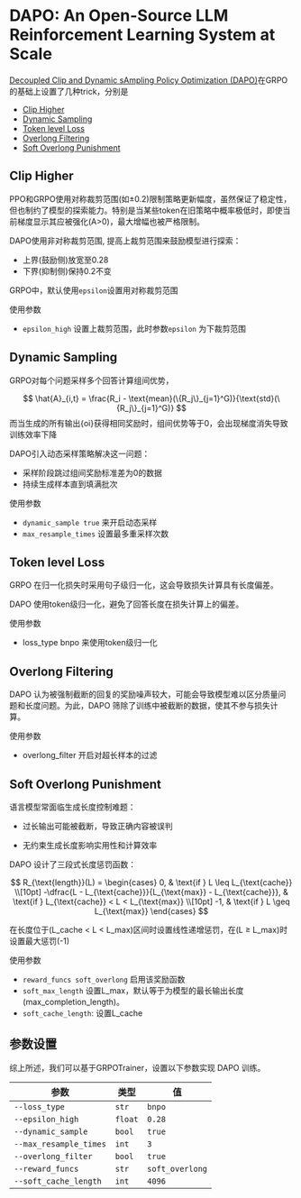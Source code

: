 # DAPO: An Open-Source LLM Reinforcement Learning System at Scale



[Decoupled Clip and Dynamic sAmpling Policy Optimization (DAPO)](https://arxiv.org/abs/2503.14476)在GRPO的基础上设置了几种trick，分别是
- [Clip Higher](#clip-higher)
- [Dynamic Sampling](#dynamic-sampling)
- [Token level Loss](#token-level-loss)
- [Overlong Filtering](#overlong-filtering)
- [Soft Overlong Punishment](#soft-overlong-punishment)

## Clip Higher
PPO和GRPO使用对称裁剪范围(如±0.2)限制策略更新幅度，虽然保证了稳定性，但也制约了模型的探索能力。特别是当某些token在旧策略中概率极低时，即使当前梯度显示其应被强化(A>0)，最大增幅也被严格限制。

DAPO使用非对称裁剪范围, 提高上裁剪范围来鼓励模型进行探索：

- 上界(鼓励侧)放宽至0.28
- 下界(抑制侧)保持0.2不变

GRPO中，默认使用`epsilon`设置用对称裁剪范围

使用参数

- `epsilon_high` 设置上裁剪范围，此时参数`epsilon` 为下裁剪范围

## Dynamic Sampling
GRPO对每个问题采样多个回答计算组间优势，

$$
\hat{A}_{i,t} = \frac{R_i - \text{mean}(\{R_j\}_{j=1}^G)}{\text{std}(\{R_j\}_{j=1}^G)}
$$
而当生成的所有输出{oi}获得相同奖励时，组间优势等于0，会出现梯度消失导致训练效率下降

DAPO引入动态采样策略解决这一问题：

- 采样阶段跳过组间奖励标准差为0的数据
- 持续生成样本直到填满批次


使用参数

- `dynamic_sample true` 来开启动态采样
- `max_resample_times` 设置最多重采样次数

## Token level Loss
GRPO 在归一化损失时采用句子级归一化，这会导致损失计算具有长度偏差。

DAPO 使用token级归一化，避免了回答长度在损失计算上的偏差。

使用参数

- loss_type bnpo 来使用token级归一化


## Overlong Filtering
DAPO 认为被强制截断的回复的奖励噪声较大，可能会导致模型难以区分质量问题和长度问题。为此，DAPO 筛除了训练中被截断的数据，使其不参与损失计算。

使用参数

- overlong_filter 开启对超长样本的过滤


## Soft Overlong Punishment
语言模型常面临生成长度控制难题：

- 过长输出可能被截断，导致正确内容被误判

- 无约束生成长度影响实用性和计算效率

DAPO 设计了三段式长度惩罚函数：

$$
R_{\text{length}}(L) =
\begin{cases}
0, & \text{if } L \leq L_{\text{cache}} \\[10pt]
-\dfrac{L - L_{\text{cache}}}{L_{\text{max}} - L_{\text{cache}}}, & \text{if } L_{\text{cache}} < L < L_{\text{max}} \\[10pt]
-1, & \text{if } L \geq L_{\text{max}}
\end{cases}
$$

在长度位于(L_cache < L < L_max)区间时设置线性递增惩罚，在(L ≥ L_max)时设置最大惩罚(-1)


使用参数

- `reward_funcs soft_overlong` 启用该奖励函数
- `soft_max_length` 设置L_max，默认等于为模型的最长输出长度(max_completion_length)。
- `soft_cache_length`: 设置L_cache

## 参数设置
综上所述，我们可以基于GRPOTrainer，设置以下参数实现 DAPO 训练。

| 参数                 | 类型      | 值      |
|----------------------|-----------|-------------|
| `--loss_type`        | `str`     | `bnpo`     |
| `--epsilon_high`     | `float`   | `0.28`      |
| `--dynamic_sample`   | `bool`    | `true`      |
| `--max_resample_times` | `int`   | `3`        |
| `--overlong_filter`  | `bool`    | `true`      |
| `--reward_funcs`     | `str`     | `soft_overlong`|
| `--soft_cache_length`     | `int`     | `4096`|
